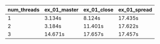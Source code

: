 | num_threads | ex_01_master | ex_01_close | ex_01_spread |
|---|---|---|---|
| 1 | 3.134s | 8.124s | 17.435s |
| 2 | 3.184s | 11.401s | 17.622s |
| 3 | 14.671s | 17.657s | 17.457s |